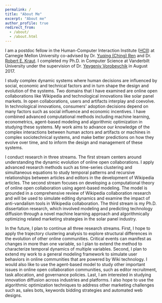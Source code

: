 ```yaml
---
permalink: /
title: "About Me"
excerpt: "About me"
author_profile: true
redirect_from: 
  - /about/
  - /about.html
---
```


I am a postdoc fellow in the Human-Computer Interaction Institute ([HCII](https://hcii.cmu.edu/)) at Carnegie Mellon University co-advised by Dr. [Yuqing (Ching) Ren](http://www.chingren.com/) and Dr. [Robert E. Kraut](http://kraut.hciresearch.org/). I completed my Ph.D. in Computer Science at Vanderbilt University under the supervision of Dr. [Yevgeniy Vorobeychik](http://vorobeychik.com/) in August 2017. 

I study complex dynamic systems where human decisions are influenced by social, economic and technical factors and in turn shape the design and evolution of the systems. Two domains that I have examined are online open collaborations like Wikipedia and technological innovations like solar panel markets. In open collaborations, users and artifacts interplay and coevolve. In technological innovations, consumers' adoption decisions depend on many factors such as social influence and economic incentives. I have combined advanced computational methods including machine learning, econometrics, agent-based modeling and algorithmic optimization in studying these systems. My work aims to advance our knowledge of the complex interactions between human actors and artifacts or machines in complex sociotechnical systems, and make better predictions on how they evolve over time, and to inform the design and management of these systems.

I conduct research in three streams. The first stream centers around understanding the dynamic evolution of online open collaborations. I apply advanced research methods such as time-series clustering and simultaneous equations to study temporal patterns and recursive relationships between articles and editors in the development of Wikipedia articles. The second stream focuses on developing a computational theory of online open collaboration using agent-based modeling. The model is grounded in a comprehensive review of Wikipedia collaboration research and will be used to simulate editing dynamics and examine the impact of anti-vandalism tools in Wikipedia collaboration. The third stream is my Ph.D. dissertation research, which involved modeling and predicting technology diffusion through a novel machine learning approach and algorithmically optimizing related marketing strategies in the solar panel industry. 

In the future, I plan to continue all three research streams. First, I hope to apply the trajectory clustering analysis to explore structural differences in the evolution of other online communities. Critical events can manifest as changes in more than one variable, so I plan to extend the method to characterize temporal dynamics of multiple variables. Second, I plan to extend my work to a general modeling framework to simulate user behaviors in online communities that are powered by Wiki technology. I would also like to use the agent-based model to study other important issues in online open collaboration communities, such as editor recruitment, task allocation, and governance policies. Last, I am interested in studying innovation diffusion across industries and platforms. I also hope to use the algorithmic optimization techniques to address other marketing challenges such as, sales bots, keywords bidding strategies and automated web designs. 